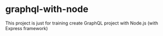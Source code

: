 # graphql-with-node
This project is just for training create GraphQL project with Node.js (with Express framework)
